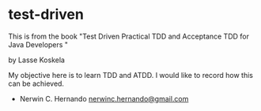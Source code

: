 # test-driven

This is from the book 
"Test Driven
Practical TDD and Acceptance TDD for Java Developers
" 

by Lasse Koskela

My objective here is to learn TDD and ATDD. I would like to record
how this can be achieved.

- Nerwin C. Hernando
nerwinc.hernando@gmail.com
